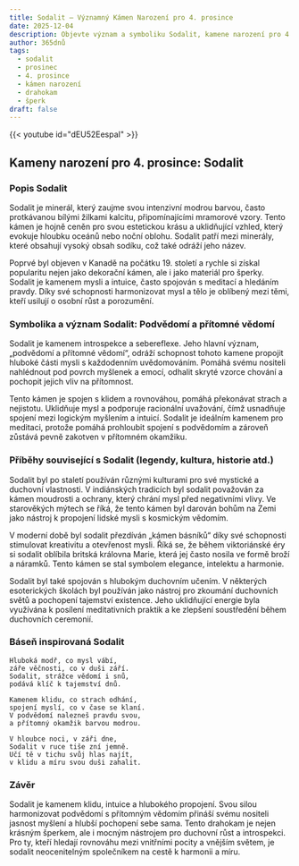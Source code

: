 ```yaml
---
title: Sodalit – Významný Kámen Narození pro 4. prosince
date: 2025-12-04
description: Objevte význam a symboliku Sodalit, kamene narození pro 4. prosince, který symbolizuje Podvědomí a přítomné vědomí. Přečtěte si legendy a inspirující příběhy.
author: 365dnů
tags:
  - sodalit
  - prosinec
  - 4. prosince
  - kámen narození
  - drahokam
  - šperk
draft: false
---
```


{{< youtube id="dEU52EespaI" >}}

## Kameny narození pro 4. prosince: Sodalit

### Popis Sodalit

Sodalit je minerál, který zaujme svou intenzivní modrou barvou, často protkávanou bílými žilkami kalcitu, připomínajícími mramorové vzory. Tento kámen je hojně ceněn pro svou estetickou krásu a uklidňující vzhled, který evokuje hloubku oceánů nebo noční oblohu. Sodalit patří mezi minerály, které obsahují vysoký obsah sodíku, což také odráží jeho název.

Poprvé byl objeven v Kanadě na počátku 19. století a rychle si získal popularitu nejen jako dekorační kámen, ale i jako materiál pro šperky. Sodalit je kamenem mysli a intuice, často spojován s meditací a hledáním pravdy. Díky své schopnosti harmonizovat mysl a tělo je oblíbený mezi těmi, kteří usilují o osobní růst a porozumění.

### Symbolika a význam Sodalit: Podvědomí a přítomné vědomí

Sodalit je kamenem introspekce a sebereflexe. Jeho hlavní význam, „podvědomí a přítomné vědomí“, odráží schopnost tohoto kamene propojit hluboké části mysli s každodenním uvědomováním. Pomáhá svému nositeli nahlédnout pod povrch myšlenek a emocí, odhalit skryté vzorce chování a pochopit jejich vliv na přítomnost.

Tento kámen je spojen s klidem a rovnováhou, pomáhá překonávat strach a nejistotu. Uklidňuje mysl a podporuje racionální uvažování, čímž usnadňuje spojení mezi logickým myšlením a intuicí. Sodalit je ideálním kamenem pro meditaci, protože pomáhá prohloubit spojení s podvědomím a zároveň zůstává pevně zakotven v přítomném okamžiku.

### Příběhy související s Sodalit (legendy, kultura, historie atd.)

Sodalit byl po staletí používán různými kulturami pro své mystické a duchovní vlastnosti. V indiánských tradicích byl sodalit považován za kámen moudrosti a ochrany, který chrání mysl před negativními vlivy. Ve starověkých mýtech se říká, že tento kámen byl darován bohům na Zemi jako nástroj k propojení lidské mysli s kosmickým vědomím.

V moderní době byl sodalit přezdíván „kámen básníků“ díky své schopnosti stimulovat kreativitu a otevřenost mysli. Říká se, že během viktoriánské éry si sodalit oblíbila britská královna Marie, která jej často nosila ve formě broží a náramků. Tento kámen se stal symbolem elegance, intelektu a harmonie.

Sodalit byl také spojován s hlubokým duchovním učením. V některých esoterických školách byl používán jako nástroj pro zkoumání duchovních světů a pochopení tajemství existence. Jeho uklidňující energie byla využívána k posílení meditativních praktik a ke zlepšení soustředění během duchovních ceremonií.

### Báseň inspirovaná Sodalit

```
Hluboká modř, co mysl vábí,  
záře věčnosti, co v duši září.  
Sodalit, strážce vědomí i snů,  
podává klíč k tajemství dnů.

Kamenem klidu, co strach odhání,  
spojení myslí, co v čase se klaní.  
V podvědomí nalezneš pravdu svou,  
a přítomný okamžik barvou modrou.

V hloubce noci, v záři dne,  
Sodalit v ruce tiše zní jemně.  
Učí tě v tichu svůj hlas najít,  
v klidu a míru svou duši zahalit.
```

### Závěr

Sodalit je kamenem klidu, intuice a hlubokého propojení. Svou silou harmonizovat podvědomí s přítomným vědomím přináší svému nositeli jasnost myšlení a hlubší pochopení sebe sama. Tento drahokam je nejen krásným šperkem, ale i mocným nástrojem pro duchovní růst a introspekci. Pro ty, kteří hledají rovnováhu mezi vnitřními pocity a vnějším světem, je sodalit neocenitelným společníkem na cestě k harmonii a míru.